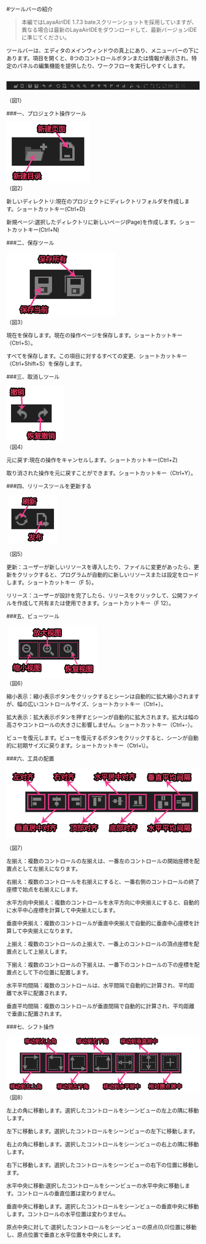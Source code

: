 #ツールバーの紹介

>本編ではLayaAirIDE 1.7.3 bateスクリーンショットを採用していますが、異なる場合は最新のLayaAirIDEをダウンロードして、最新バージョンIDEに準じてください。

ツールバーは、エディタのメインウィンドウの真上にあり、メニューバーの下にあります。項目を開くと、8つのコントロールボタンまたは情報が表示され、特定のパネルの編集機能を提供したり、ワークフローを実行しやすくします。



​        ![blob.png](img/1.png)<br/>

（図1）



 



###一、プロジェクト操作ツール

​![图片1.png](img/2.png)<br/>
（図2）

新しいディレクトリ:現在のプロジェクトにディレクトリフォルダを作成します。ショートカットキー(Ctrl+D)

新規ページ:選択したディレクトリに新しいページ(Page)を作成します。ショートカットキー(Ctrl+N)



 



###二、保存ツール

​![图片1.png](img/3.png)<br/>
（図3）

現在を保存します。現在の操作ページを保存します。ショートカットキー（Ctrl+S）。

すべてを保存します。この項目に対するすべての変更、ショートカットキー（Ctrl+Shift+S）を保存します。



 



###三、取消しツール

​![图片1.png](img/4.png)<br/>
（図4）

元に戻す:現在の操作をキャンセルします。ショートカットキー(Ctrl+Z)

取り消された操作を元に戻すことができます。ショートカットキー（Ctrl+Y）。



 



###四、リリースツールを更新する



​        ![图片1.png](img/5.png)<br/>

（図5）

更新：ユーザーが新しいリソースを導入したり、ファイルに変更があったら、更新をクリックすると、プログラムが自動的に新しいリソースまたは設定をロードします。ショートカットキー（F 5）。

リリース：ユーザーが設計を完了したら、リリースをクリックして、公開ファイルを作成して共有または使用できます。ショートカットキー（F 12）。



 



###五、ビューツール



​        ![图片1.png](img/6.png)<br/>
（図6）

縮小表示：縮小表示ボタンをクリックするとシーンは自動的に拡大縮小されますが、幅の広いコントロールサイズ、ショートカットキー（Ctrl+）。

拡大表示：拡大表示ボタンを押すとシーンが自動的に拡大されます。拡大は幅の高さやコントロールの大きさに影響しません。ショートカットキー（Ctrl+-）。

ビューを復元します。ビューを復元するボタンをクリックすると、シーンが自動的に初期サイズに戻ります。ショートカットキー（Ctrl+\）。



 



###六、工具の配置



  ![图片1.png](img/7.png)<br/>


（図7）

左揃え：複数のコントロールの左揃えは、一番左のコントロールの開始座標を配置点として左揃えになります。

右揃え：複数のコントロールを右揃えにすると、一番右側のコントロールの終了座標で始点を右揃えにします。

水平方向中央揃え：複数のコントロールを水平方向に中央揃えにすると、自動的に水平中心座標を計算して中央揃えにします。

垂直中央揃え：複数のコントロールが垂直中央揃えで自動的に垂直中心座標を計算して中央揃えになります。

上揃え：複数のコントロールの上揃えで、一番上のコントロールの頂点座標を配置点として上揃えします。

下揃え：複数のコントロールの下揃えは、一番下のコントロールの下の座標を配置点として下の位置に配置します。

水平平均間隔：複数のコントロールは、水平間隔で自動的に計算され、平均距離で水平に配置されます。

垂直平均間隔：複数のコントロールが垂直間隔で自動的に計算され、平均距離で垂直に配置されます。



 



###七、シフト操作

​![图片1.png](img/8.png)<br/>
（図8）

左上の角に移動します。選択したコントロールをシーンビューの左上の隅に移動します。

左下に移動します。選択したコントロールをシーンビューの左下に移動します。

右上の角に移動します。選択したコントロールをシーンビューの右上の隅に移動します。

右下に移動します。選択したコントロールをシーンビューの右下の位置に移動します。

水平中央に移動:選択したコントロールをシーンビューの水平中央に移動します。コントロールの垂直位置は変わりません。

垂直中央に移動します。選択したコントロールをシーンビューの垂直中央に移動します。コントロールの水平位置は変わりません。

原点中央に対して:選択したコントロールをシーンビューの原点(0,0)位置に移動し、原点位置で垂直と水平位置を中央にします。


 